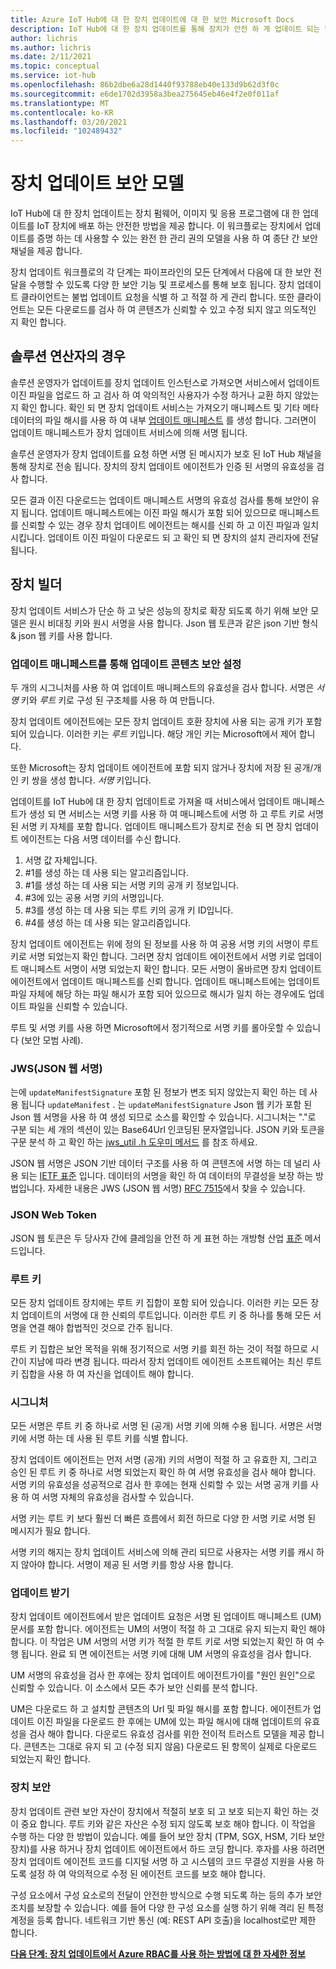 ```yaml
---
title: Azure IoT Hub에 대 한 장치 업데이트에 대 한 보안 Microsoft Docs
description: IoT Hub에 대 한 장치 업데이트를 통해 장치가 안전 하 게 업데이트 되는 방식을 이해 합니다.
author: lichris
ms.author: lichris
ms.date: 2/11/2021
ms.topic: conceptual
ms.service: iot-hub
ms.openlocfilehash: 86b2dbe6a28d1440f93788eb40e133d9b62d3f0c
ms.sourcegitcommit: e6de1702d3958a3bea275645eb46e4f2e0f011af
ms.translationtype: MT
ms.contentlocale: ko-KR
ms.lasthandoff: 03/20/2021
ms.locfileid: "102489432"
---
```

# <a name="device-update-security-model"></a>장치 업데이트 보안 모델

IoT Hub에 대 한 장치 업데이트는 장치 펌웨어, 이미지 및 응용 프로그램에 대 한 업데이트를 IoT 장치에 배포 하는 안전한 방법을 제공 합니다. 이 워크플로는 장치에서 업데이트를 증명 하는 데 사용할 수 있는 완전 한 관리 권의 모델을 사용 하 여 종단 간 보안 채널을 제공 합니다.

장치 업데이트 워크플로의 각 단계는 파이프라인의 모든 단계에서 다음에 대 한 보안 전달을 수행할 수 있도록 다양 한 보안 기능 및 프로세스를 통해 보호 됩니다. 장치 업데이트 클라이언트는 불법 업데이트 요청을 식별 하 고 적절 하 게 관리 합니다. 또한 클라이언트는 모든 다운로드를 검사 하 여 콘텐츠가 신뢰할 수 있고 수정 되지 않고 의도적인 지 확인 합니다.

## <a name="for-solution-operators"></a>솔루션 연산자의 경우

솔루션 운영자가 업데이트를 장치 업데이트 인스턴스로 가져오면 서비스에서 업데이트 이진 파일을 업로드 하 고 검사 하 여 악의적인 사용자가 수정 하거나 교환 하지 않았는지 확인 합니다. 확인 되 면 장치 업데이트 서비스는 가져오기 매니페스트 및 기타 메타 데이터의 파일 해시를 사용 하 여 내부 [업데이트 매니페스트](./update-manifest.md) 를 생성 합니다. 그러면이 업데이트 매니페스트가 장치 업데이트 서비스에 의해 서명 됩니다.

솔루션 운영자가 장치 업데이트를 요청 하면 서명 된 메시지가 보호 된 IoT Hub 채널을 통해 장치로 전송 됩니다. 장치의 장치 업데이트 에이전트가 인증 된 서명의 유효성을 검사 합니다. 

모든 결과 이진 다운로드는 업데이트 매니페스트 서명의 유효성 검사를 통해 보안이 유지 됩니다. 업데이트 매니페스트에는 이진 파일 해시가 포함 되어 있으므로 매니페스트를 신뢰할 수 있는 경우 장치 업데이트 에이전트는 해시를 신뢰 하 고 이진 파일과 일치 시킵니다. 업데이트 이진 파일이 다운로드 되 고 확인 되 면 장치의 설치 관리자에 전달 됩니다.

## <a name="for-device-builders"></a>장치 빌더

장치 업데이트 서비스가 단순 하 고 낮은 성능의 장치로 확장 되도록 하기 위해 보안 모델은 원시 비대칭 키와 원시 서명을 사용 합니다. Json 웹 토큰과 같은 json 기반 형식 & json 웹 키를 사용 합니다.

### <a name="securing-update-content-via-the-update-manifest"></a>업데이트 매니페스트를 통해 업데이트 콘텐츠 보안 설정

두 개의 시그니처를 사용 하 여 업데이트 매니페스트의 유효성을 검사 합니다. 서명은 *서명* 키와 *루트* 키로 구성 된 구조체를 사용 하 여 만듭니다.

장치 업데이트 에이전트에는 모든 장치 업데이트 호환 장치에 사용 되는 공개 키가 포함 되어 있습니다. 이러한 키는 *루트* 키입니다. 해당 개인 키는 Microsoft에서 제어 합니다.

또한 Microsoft는 장치 업데이트 에이전트에 포함 되지 않거나 장치에 저장 된 공개/개인 키 쌍을 생성 합니다. *서명* 키입니다.

업데이트를 IoT Hub에 대 한 장치 업데이트로 가져올 때 서비스에서 업데이트 매니페스트가 생성 되 면 서비스는 서명 키를 사용 하 여 매니페스트에 서명 하 고 루트 키로 서명 된 서명 키 자체를 포함 합니다. 업데이트 매니페스트가 장치로 전송 되 면 장치 업데이트 에이전트는 다음 서명 데이터를 수신 합니다.

1. 서명 값 자체입니다.
2. #1를 생성 하는 데 사용 되는 알고리즘입니다.
3. #1를 생성 하는 데 사용 되는 서명 키의 공개 키 정보입니다.
4. #3에 있는 공용 서명 키의 서명입니다.
5. #3를 생성 하는 데 사용 되는 루트 키의 공개 키 ID입니다.
6. #4를 생성 하는 데 사용 되는 알고리즘입니다.

장치 업데이트 에이전트는 위에 정의 된 정보를 사용 하 여 공용 서명 키의 서명이 루트 키로 서명 되었는지 확인 합니다. 그러면 장치 업데이트 에이전트에서 서명 키로 업데이트 매니페스트 서명이 서명 되었는지 확인 합니다. 모든 서명이 올바르면 장치 업데이트 에이전트에서 업데이트 매니페스트를 신뢰 합니다. 업데이트 매니페스트에는 업데이트 파일 자체에 해당 하는 파일 해시가 포함 되어 있으므로 해시가 일치 하는 경우에도 업데이트 파일을 신뢰할 수 있습니다.

루트 및 서명 키를 사용 하면 Microsoft에서 정기적으로 서명 키를 롤아웃할 수 있습니다 (보안 모범 사례).

### <a name="json-web-signature-jws"></a>JWS(JSON 웹 서명)

는에 `updateManifestSignature` 포함 된 정보가 변조 되지 않았는지 확인 하는 데 사용 됩니다 `updateManifest` . 는 `updateManifestSignature` Json 웹 키가 포함 된 Json 웹 서명을 사용 하 여 생성 되므로 소스를 확인할 수 있습니다. 시그니처는 "."로 구분 되는 세 개의 섹션이 있는 Base64Url 인코딩된 문자열입니다.  JSON 키와 토큰을 구문 분석 하 고 확인 하는 [jws_util .h 도우미 메서드](https://github.com/Azure/iot-hub-device-update/tree/main/src/utils/jws_utils) 를 참조 하세요.

JSON 웹 서명은 JSON 기반 데이터 구조를 사용 하 여 콘텐츠에 서명 하는 데 널리 사용 되는 [IETF 표준](https://tools.ietf.org/html/rfc7515) 입니다. 데이터의 서명을 확인 하 여 데이터의 무결성을 보장 하는 방법입니다. 자세한 내용은 JWS (JSON 웹 서명) [RFC 7515](https://www.rfc-editor.org/info/rfc7515)에서 찾을 수 있습니다.

### <a name="json-web-token"></a>JSON Web Token

JSON 웹 토큰은 두 당사자 간에 클레임을 안전 하 게 표현 하는 개방형 산업 [표준](https://tools.ietf.org/html/rfc7519) 메서드입니다.

### <a name="root-keys"></a>루트 키

모든 장치 업데이트 장치에는 루트 키 집합이 포함 되어 있습니다. 이러한 키는 모든 장치 업데이트의 서명에 대 한 신뢰의 루트입니다. 이러한 루트 키 중 하나를 통해 모든 서명을 연결 해야 합법적인 것으로 간주 됩니다.

루트 키 집합은 보안 목적을 위해 정기적으로 서명 키를 회전 하는 것이 적절 하므로 시간이 지남에 따라 변경 됩니다. 따라서 장치 업데이트 에이전트 소프트웨어는 최신 루트 키 집합을 사용 하 여 자신을 업데이트 해야 합니다. 

### <a name="signatures"></a>시그니처

모든 서명은 루트 키 중 하나로 서명 된 (공개) 서명 키에 의해 수용 됩니다. 서명은 서명 키에 서명 하는 데 사용 된 루트 키를 식별 합니다. 

장치 업데이트 에이전트는 먼저 서명 (공개) 키의 서명이 적절 하 고 유효한 지, 그리고 승인 된 루트 키 중 하나로 서명 되었는지 확인 하 여 서명 유효성을 검사 해야 합니다. 서명 키의 유효성을 성공적으로 검사 한 후에는 현재 신뢰할 수 있는 서명 공개 키를 사용 하 여 서명 자체의 유효성을 검사할 수 있습니다.

서명 키는 루트 키 보다 훨씬 더 빠른 흐름에서 회전 하므로 다양 한 서명 키로 서명 된 메시지가 필요 합니다. 

서명 키의 해지는 장치 업데이트 서비스에 의해 관리 되므로 사용자는 서명 키를 캐시 하지 않아야 합니다. 서명이 제공 된 서명 키를 항상 사용 합니다.

### <a name="receiving-updates"></a>업데이트 받기

장치 업데이트 에이전트에서 받은 업데이트 요청은 서명 된 업데이트 매니페스트 (UM) 문서를 포함 합니다. 에이전트는 UM의 서명이 적절 하 고 그대로 유지 되는지 확인 해야 합니다. 이 작업은 UM 서명의 서명 키가 적절 한 루트 키로 서명 되었는지 확인 하 여 수행 됩니다. 완료 되 면 에이전트는 서명 키에 대해 UM 서명의 유효성을 검사 합니다.

UM 서명의 유효성을 검사 한 후에는 장치 업데이트 에이전트가이를 "원인 원인"으로 신뢰할 수 있습니다. 이 소스에서 모든 추가 보안 신뢰를 분석 합니다. 

UM은 다운로드 하 고 설치할 콘텐츠의 Url 및 파일 해시를 포함 합니다. 에이전트가 업데이트 이진 파일을 다운로드 한 후에는 UM에 있는 파일 해시에 대해 업데이트의 유효성을 검사 해야 합니다. 다운로드 유효성 검사를 위한 전이적 트러스트 모델을 제공 합니다. 콘텐츠는 그대로 유지 되 고 (수정 되지 않음) 다운로드 된 항목이 실제로 다운로드 되었는지 확인 합니다. 

### <a name="securing-the-device"></a>장치 보안

장치 업데이트 관련 보안 자산이 장치에서 적절히 보호 되 고 보호 되는지 확인 하는 것이 중요 합니다. 루트 키와 같은 자산은 수정 되지 않도록 보호 해야 합니다. 이 작업을 수행 하는 다양 한 방법이 있습니다. 예를 들어 보안 장치 (TPM, SGX, HSM, 기타 보안 장치)를 사용 하거나 장치 업데이트 에이전트에서 하드 코딩 합니다. 후자를 사용 하려면 장치 업데이트 에이전트 코드를 디지털 서명 하 고 시스템의 코드 무결성 지원을 사용 하도록 설정 하 여 악의적으로 수정 된 에이전트 코드를 보호 해야 합니다.

구성 요소에서 구성 요소로의 전달이 안전한 방식으로 수행 되도록 하는 등의 추가 보안 조치를 보장할 수 있습니다. 예를 들어 다양 한 구성 요소를 실행 하기 위해 격리 된 특정 계정을 등록 합니다. 네트워크 기반 통신 (예: REST API 호출)을 localhost로만 제한 합니다.

**[다음 단계: 장치 업데이트에서 Azure RBAC를 사용 하는 방법에 대 한 자세한 정보](.\device-update-control-access.md)**